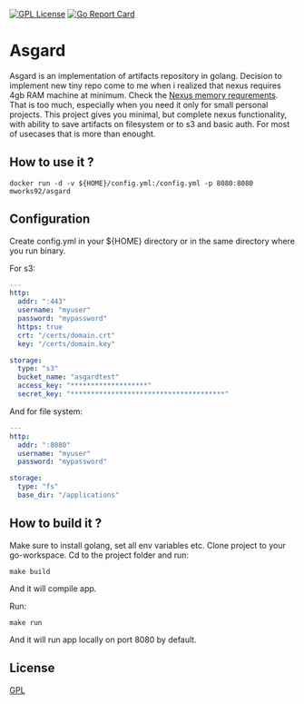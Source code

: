 [![GPL License][license-image]][license-url]
[![Go Report Card](https://goreportcard.com/badge/github.com/mlycore/asgard)](https://goreportcard.com/report/github.com/mlycore/asgard)

# Asgard

Asgard is an implementation of artifacts repository in golang. Decision to implement new tiny repo come to me when i realized that nexus requires 4gb RAM machine at minimum. Check the [Nexus memory requrements](https://help.sonatype.com/display/NXRM3/System+Requirements#SystemRequirements-Memory). That is too much, especially when you need it only for small personal projects. This project gives you minimal, but complete nexus functionality, with ability to save artifacts on filesystem or to s3 and basic auth. For most of usecases that is more than enought.

## How to use it ?

```
docker run -d -v ${HOME}/config.yml:/config.yml -p 8080:8080 mworks92/asgard
```

## Configuration 

Create config.yml in your ${HOME} directory or in the same directory where you run binary.

For s3:
```yml
---
http:
  addr: ":443"
  username: "myuser"
  password: "mypassword"
  https: true
  crt: "/certs/domain.crt"
  key: "/certs/domain.key"

storage:
  type: "s3"
  bucket_name: "asgardtest"
  access_key: "*******************"
  secret_key: "**************************************"
```

And for file system:
```yml
---
http:
  addr: ":8080"
  username: "myuser"
  password: "mypassword"

storage:
  type: "fs"
  base_dir: "/applications"
```

## How to build it ?

Make sure to install golang, set all env variables etc.
Clone project to your go-workspace.
Cd to the project folder and run:

```
make build
```

And it will compile app.

Run:

```
make run
```

And it will run app locally on port 8080 by default.

## License

[GPL](LICENSE)

[license-url]: LICENSE

[license-image]: https://img.shields.io/github/license/mashape/apistatus.svg

[capture]: capture.png
